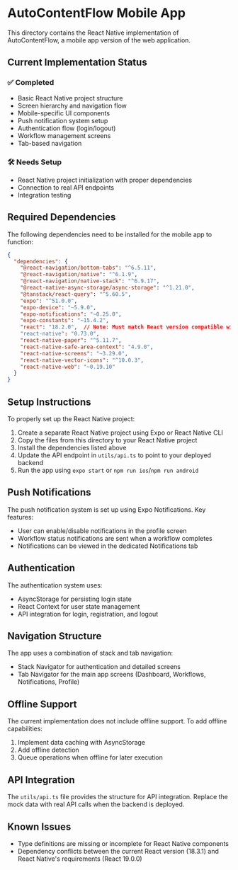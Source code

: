 # AutoContentFlow Mobile App

This directory contains the React Native implementation of AutoContentFlow, a mobile app version of the web application.

## Current Implementation Status

### ✅ Completed
- Basic React Native project structure
- Screen hierarchy and navigation flow
- Mobile-specific UI components
- Push notification system setup
- Authentication flow (login/logout)
- Workflow management screens
- Tab-based navigation

### 🛠️ Needs Setup
- React Native project initialization with proper dependencies
- Connection to real API endpoints
- Integration testing

## Required Dependencies

The following dependencies need to be installed for the mobile app to function:

```json
{
  "dependencies": {
    "@react-navigation/bottom-tabs": "^6.5.11",
    "@react-navigation/native": "^6.1.9",
    "@react-navigation/native-stack": "^6.9.17",
    "@react-native-async-storage/async-storage": "^1.21.0",
    "@tanstack/react-query": "^5.60.5",
    "expo": "^51.0.0",
    "expo-device": "~5.9.0",
    "expo-notifications": "~0.25.0",
    "expo-constants": "~15.4.2",
    "react": "18.2.0",  // Note: Must match React version compatible with React Native
    "react-native": "0.73.0",
    "react-native-paper": "^5.11.7",
    "react-native-safe-area-context": "4.9.0",
    "react-native-screens": "~3.29.0",
    "react-native-vector-icons": "^10.0.3",
    "react-native-web": "~0.19.10"
  }
}
```

## Setup Instructions

To properly set up the React Native project:

1. Create a separate React Native project using Expo or React Native CLI
2. Copy the files from this directory to your React Native project
3. Install the dependencies listed above
4. Update the API endpoint in `utils/api.ts` to point to your deployed backend
5. Run the app using `expo start` or `npm run ios`/`npm run android`

## Push Notifications

The push notification system is set up using Expo Notifications. Key features:

- User can enable/disable notifications in the profile screen
- Workflow status notifications are sent when a workflow completes
- Notifications can be viewed in the dedicated Notifications tab

## Authentication

The authentication system uses:
- AsyncStorage for persisting login state
- React Context for user state management
- API integration for login, registration, and logout

## Navigation Structure

The app uses a combination of stack and tab navigation:
- Stack Navigator for authentication and detailed screens
- Tab Navigator for the main app screens (Dashboard, Workflows, Notifications, Profile)

## Offline Support

The current implementation does not include offline support. To add offline capabilities:

1. Implement data caching with AsyncStorage
2. Add offline detection
3. Queue operations when offline for later execution

## API Integration

The `utils/api.ts` file provides the structure for API integration. Replace the mock data with real API calls when the backend is deployed.

## Known Issues

- Type definitions are missing or incomplete for React Native components
- Dependency conflicts between the current React version (18.3.1) and React Native's requirements (React 19.0.0)